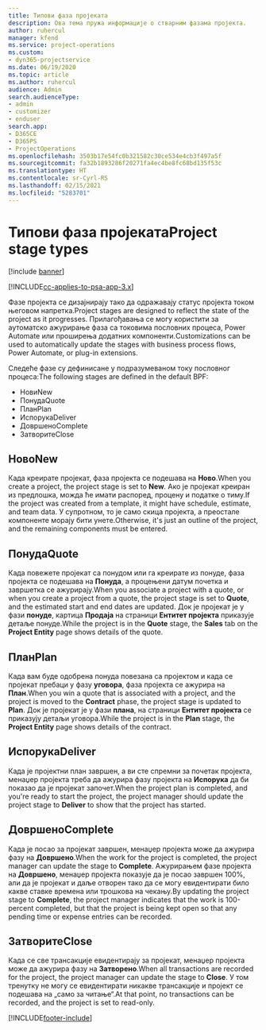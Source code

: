```yaml
---
title: Типови фаза пројеката
description: Ова тема пружа информације о стварним фазама пројекта.
author: ruhercul
manager: kfend
ms.service: project-operations
ms.custom:
- dyn365-projectservice
ms.date: 06/19/2020
ms.topic: article
ms.author: ruhercul
audience: Admin
search.audienceType:
- admin
- customizer
- enduser
search.app:
- D365CE
- D365PS
- ProjectOperations
ms.openlocfilehash: 3503b17e54fc0b321582c30ce534e4cb3f497a5f
ms.sourcegitcommit: fa32b1893286f20271fa4ec4be8fc68bd135f53c
ms.translationtype: HT
ms.contentlocale: sr-Cyrl-RS
ms.lasthandoff: 02/15/2021
ms.locfileid: "5283701"
---
```

# <a name="project-stage-types"></a><span data-ttu-id="f8305-103">Типови фаза пројеката</span><span class="sxs-lookup"><span data-stu-id="f8305-103">Project stage types</span></span> 

[!include [banner](../includes/psa-now-project-operations.md)]

[!INCLUDE[cc-applies-to-psa-app-3.x](../includes/cc-applies-to-psa-app-3x.md)]

<span data-ttu-id="f8305-104">Фазе пројекта се дизајнирају тако да одражавају статус пројекта током његовом напретка.</span><span class="sxs-lookup"><span data-stu-id="f8305-104">Project stages are designed to reflect the state of the project as it progresses.</span></span> <span data-ttu-id="f8305-105">Прилагођавања се могу користити за аутоматско ажурирање фаза са токовима пословних процеса, Power Automate или проширења додатних компоненти.</span><span class="sxs-lookup"><span data-stu-id="f8305-105">Customizations can be used to automatically update the stages with business process flows, Power Automate, or plug-in extensions.</span></span>

<span data-ttu-id="f8305-106">Следеће фазе су дефинисане у подразумеваном току пословног процеса:</span><span class="sxs-lookup"><span data-stu-id="f8305-106">The following stages are defined in the default BPF:</span></span>

- <span data-ttu-id="f8305-107">Нови</span><span class="sxs-lookup"><span data-stu-id="f8305-107">New</span></span>
- <span data-ttu-id="f8305-108">Понуда</span><span class="sxs-lookup"><span data-stu-id="f8305-108">Quote</span></span>
- <span data-ttu-id="f8305-109">План</span><span class="sxs-lookup"><span data-stu-id="f8305-109">Plan</span></span>
- <span data-ttu-id="f8305-110">Испорука</span><span class="sxs-lookup"><span data-stu-id="f8305-110">Deliver</span></span>
- <span data-ttu-id="f8305-111">Довршено</span><span class="sxs-lookup"><span data-stu-id="f8305-111">Complete</span></span>
- <span data-ttu-id="f8305-112">Затворите</span><span class="sxs-lookup"><span data-stu-id="f8305-112">Close</span></span> 

## <a name="new"></a><span data-ttu-id="f8305-113">Ново</span><span class="sxs-lookup"><span data-stu-id="f8305-113">New</span></span>

<span data-ttu-id="f8305-114">Када креирате пројекат, фаза пројекта се подешава на **Ново**.</span><span class="sxs-lookup"><span data-stu-id="f8305-114">When you create a project, the project stage is set to **New**.</span></span> <span data-ttu-id="f8305-115">Ако је пројекат креиран из предлошка, можда ће имати распоред, процену и податке о тиму.</span><span class="sxs-lookup"><span data-stu-id="f8305-115">If the project was created from a template, it might have schedule, estimate, and team data.</span></span> <span data-ttu-id="f8305-116">У супротном, то је само скица пројекта, а преостале компоненте морају бити унете.</span><span class="sxs-lookup"><span data-stu-id="f8305-116">Otherwise, it's just an outline of the project, and the remaining components must be entered.</span></span>

## <a name="quote"></a><span data-ttu-id="f8305-117">Понуда</span><span class="sxs-lookup"><span data-stu-id="f8305-117">Quote</span></span>

<span data-ttu-id="f8305-118">Када повежете пројекат са понудом или га креирате из понуде, фаза пројекта се подешава на **Понуда**, а процењени датум почетка и завршетка се ажурирају.</span><span class="sxs-lookup"><span data-stu-id="f8305-118">When you associate a project with a quote, or when you create a project from a quote, the project stage is set to **Quote**, and the estimated start and end dates are updated.</span></span> <span data-ttu-id="f8305-119">Док је пројекат је у фази **понуде**, картица **Продаја** на страници **Ентитет пројекта** приказује детаље понуде.</span><span class="sxs-lookup"><span data-stu-id="f8305-119">While the project is in the **Quote** stage, the **Sales** tab on the **Project Entity** page shows details of the quote.</span></span>

## <a name="plan"></a><span data-ttu-id="f8305-120">План</span><span class="sxs-lookup"><span data-stu-id="f8305-120">Plan</span></span>

<span data-ttu-id="f8305-121">Када вам буде одобрена понуда повезана са пројектом и када се пројекат пребаци у фазу **уговора**, фаза пројекта се ажурира на **План**.</span><span class="sxs-lookup"><span data-stu-id="f8305-121">When you win a quote that is associated with a project, and the project is moved to the **Contract** phase, the project stage is updated to **Plan**.</span></span> <span data-ttu-id="f8305-122">Док је пројекат је у фази **плана**, на страници **Ентитет пројекта** се приказују детаљи уговора.</span><span class="sxs-lookup"><span data-stu-id="f8305-122">While the project is in the **Plan** stage, the **Project Entity** page shows details of the contract.</span></span>

## <a name="deliver"></a><span data-ttu-id="f8305-123">Испорука</span><span class="sxs-lookup"><span data-stu-id="f8305-123">Deliver</span></span>

<span data-ttu-id="f8305-124">Када је пројектни план завршен, а ви сте спремни за почетак пројекта, менаџер пројекта треба да ажурира фазу пројекта на **Испорука** да би показао да је пројекат започет.</span><span class="sxs-lookup"><span data-stu-id="f8305-124">When the project plan is completed, and you're ready to start the project, the project manager should update the project stage to **Deliver** to show that the project has started.</span></span>

## <a name="complete"></a><span data-ttu-id="f8305-125">Довршено</span><span class="sxs-lookup"><span data-stu-id="f8305-125">Complete</span></span> 

<span data-ttu-id="f8305-126">Када је посао за пројекат завршен, менаџер пројекта може да ажурира фазу на **Довршено**.</span><span class="sxs-lookup"><span data-stu-id="f8305-126">When the work for the project is completed, the project manager can update the stage to **Complete**.</span></span> <span data-ttu-id="f8305-127">Ажурирањем фазе пројекта на **Довршено**, менаџер пројекта показује да је посао завршен 100%, али да је пројекат и даље отворен тако да се могу евидентирати било какве ставке времена или трошкова на чекању.</span><span class="sxs-lookup"><span data-stu-id="f8305-127">By updating the project stage to **Complete**, the project manager indicates that the work is 100-percent completed, but that the project is being kept open so that any pending time or expense entries can be recorded.</span></span>

## <a name="close"></a><span data-ttu-id="f8305-128">Затворите</span><span class="sxs-lookup"><span data-stu-id="f8305-128">Close</span></span>

<span data-ttu-id="f8305-129">Када се све трансакције евидентирају за пројекат, менаџер пројекта може да ажурира фазу на **Затворено**.</span><span class="sxs-lookup"><span data-stu-id="f8305-129">When all transactions are recorded for the project, the project manager can update the stage to **Close**.</span></span> <span data-ttu-id="f8305-130">У том тренутку не могу се евидентирати никакве трансакције и пројект се подешава на „само за читање“.</span><span class="sxs-lookup"><span data-stu-id="f8305-130">At that point, no transactions can be recorded, and the project is set to read-only.</span></span>


[!INCLUDE[footer-include](../includes/footer-banner.md)]